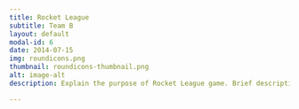 ```yaml
---
title: Rocket League
subtitle: Team B
layout: default
modal-id: 6
date: 2014-07-15
img: roundicons.png
thumbnail: roundicons-thumbnail.png
alt: image-alt
description: Explain the purpose of Rocket League game. Brief description of the different roles, competitions, and work needed for this team. List of the 2021-2022 Rocket League Team B Members. Short bios for all of the members and maybe a picture if they want. 

---
```

